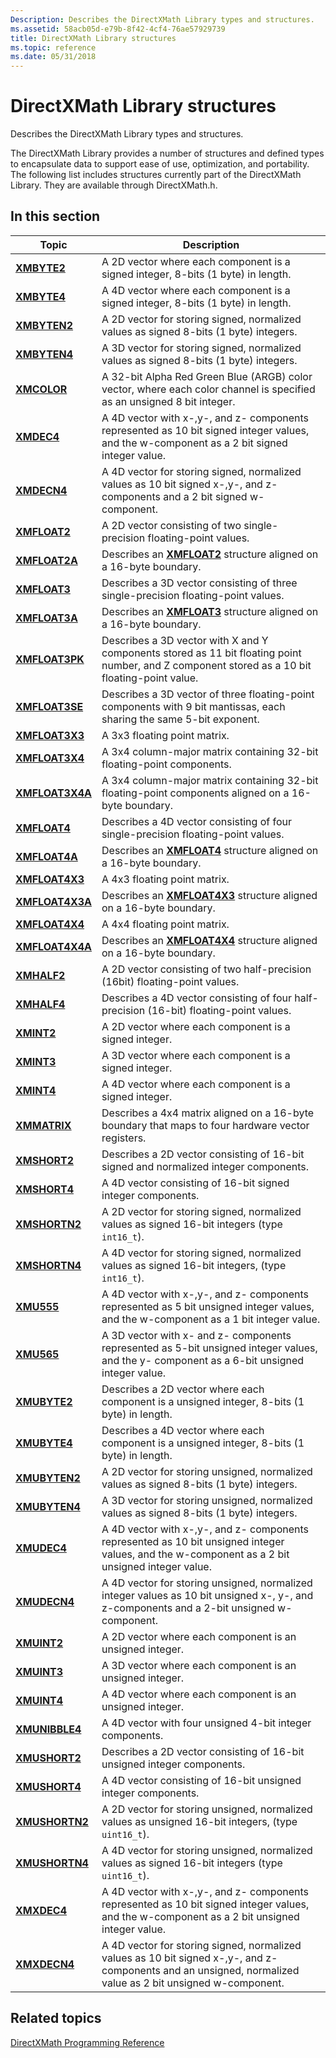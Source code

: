 ```yaml
---
Description: Describes the DirectXMath Library types and structures.
ms.assetid: 58acb05d-e79b-8f42-4cf4-76ae57929739
title: DirectXMath Library structures
ms.topic: reference
ms.date: 05/31/2018
---
```


# DirectXMath Library structures

Describes the DirectXMath Library types and structures.

The DirectXMath Library provides a number of structures and defined types to encapsulate data to support ease of use, optimization, and portability. The following list includes structures currently part of the DirectXMath Library. They are available through DirectXMath.h.

## In this section

| Topic | Description |
|-|-|
| [**XMBYTE2**](/windows/desktop/api/DirectXPackedVector/ns-directxpackedvector-xmbyte2) | A 2D vector where each component is a signed integer, 8-bits (1 byte) in length. |
| [**XMBYTE4**](/windows/win32/api/directxpackedvector/ns-directxpackedvector-xmbyte4) | A 4D vector where each component is a signed integer, 8-bits (1 byte) in length.  |
| [**XMBYTEN2**](/windows/desktop/api/DirectXPackedVector/ns-directxpackedvector-xmbyten2) | A 2D vector for storing signed, normalized values as signed 8-bits (1 byte) integers. |
| [**XMBYTEN4**](/windows/win32/api/directxpackedvector/ns-directxpackedvector-xmbyten4) | A 3D vector for storing signed, normalized values as signed 8-bits (1 byte) integers.  |
| [**XMCOLOR**](/windows/desktop/api/DirectXPackedVector/ns-directxpackedvector-xmcolor) | A 32-bit Alpha Red Green Blue (ARGB) color vector, where each color channel is specified as an unsigned 8 bit integer. |
| [**XMDEC4**](/windows/win32/api/directxpackedvector/ns-directxpackedvector-xmdec4) | A 4D vector with x-,y-, and z- components represented as 10 bit signed integer values, and the w-component as a 2 bit signed integer value.  |
| [**XMDECN4**](/windows/win32/api/directxpackedvector/ns-directxpackedvector-xmdecn4) | A 4D vector for storing signed, normalized values as 10 bit signed x-,y-, and z- components and a 2 bit signed w-component.  |
| [**XMFLOAT2**](/windows/win32/api/directxmath/ns-directxmath-xmfloat2) | A 2D vector consisting of two single-precision floating-point values. |
| [**XMFLOAT2A**](/previous-versions/windows/desktop/legacy/ee419469(v=vs.85)) | Describes an [**XMFLOAT2**](/windows/win32/api/directxmath/ns-directxmath-xmfloat2) structure aligned on a 16-byte boundary. |
| [**XMFLOAT3**](/windows/win32/api/directxmath/ns-directxmath-xmfloat3) | Describes a 3D vector consisting of three single-precision floating-point values. |
| [**XMFLOAT3A**](/windows/win32/api/directxmath/ns-directxmath-xmfloat3a) | Describes an [**XMFLOAT3**](/windows/win32/api/directxmath/ns-directxmath-xmfloat3) structure aligned on a 16-byte boundary. |
| [**XMFLOAT3PK**](/windows/win32/api/directxpackedvector/ns-directxpackedvector-xmfloat3pk) | Describes a 3D vector with X and Y components stored as 11 bit floating point number, and Z component stored as a 10 bit floating-point value.  |
| [**XMFLOAT3SE**](/windows/win32/api/directxpackedvector/ns-directxpackedvector-xmfloat3se) | Describes a 3D vector of three floating-point components with 9 bit mantissas, each sharing the same 5-bit exponent.  |
| [**XMFLOAT3X3**](/windows/win32/api/directxmath/ns-directxmath-xmfloat3x3) | A 3x3 floating point matrix. |
| [**XMFLOAT3X4**](/windows/win32/api/directxmath/ns-directxmath-xmfloat3x4) | A 3x4 column-major matrix containing 32-bit floating-point components. |
| [**XMFLOAT3X4A**](/windows/win32/api/directxmath/ns-directxmath-xmfloat3x4a) | A 3x4 column-major matrix containing 32-bit floating-point components aligned on a 16-byte boundary. |
| [**XMFLOAT4**](/windows/win32/api/directxmath/ns-directxmath-xmfloat4) | Describes a 4D vector consisting of four single-precision floating-point values.  |
| [**XMFLOAT4A**](/windows/win32/api/directxmath/ns-directxmath-xmfloat4a) | Describes an [**XMFLOAT4**](/windows/win32/api/directxmath/ns-directxmath-xmfloat4) structure aligned on a 16-byte boundary. |
| [**XMFLOAT4X3**](/windows/win32/api/directxmath/ns-directxmath-xmfloat4x3) | A 4x3 floating point matrix. |
| [**XMFLOAT4X3A**](/windows/win32/api/directxmath/ns-directxmath-xmfloat4x3a) | Describes an [**XMFLOAT4X3**](/windows/win32/api/directxmath/ns-directxmath-xmfloat4x3) structure aligned on a 16-byte boundary. |
| [**XMFLOAT4X4**](/windows/win32/api/directxmath/ns-directxmath-xmfloat4x4) | A 4x4 floating point matrix. |
| [**XMFLOAT4X4A**](/previous-versions/windows/desktop/legacy/ee419623(v=vs.85)) | Describes an [**XMFLOAT4X4**](/windows/win32/api/directxmath/ns-directxmath-xmfloat4x4) structure aligned on a 16-byte boundary. |
| [**XMHALF2**](/windows/desktop/api/DirectXPackedVector/ns-directxpackedvector-xmhalf2) | A 2D vector consisting of two half-precision (16bit) floating-point values.  |
| [**XMHALF4**](/windows/desktop/api/DirectXPackedVector/ns-directxpackedvector-xmhalf4) | Describes a 4D vector consisting of four half-precision (16-bit) floating-point values.  |
| [**XMINT2**](/windows/win32/api/directxmath/ns-directxmath-xmint2) | A 2D vector where each component is a signed integer. |
| [**XMINT3**](/windows/win32/api/directxmath/ns-directxmath-xmint3) | A 3D vector where each component is a signed integer. |
| [**XMINT4**](/windows/win32/api/directxmath/ns-directxmath-xmint4) | A 4D vector where each component is a signed integer. |
| [**XMMATRIX**](/windows/win32/api/directxmath/ns-directxmath-xmmatrix) | Describes a 4x4 matrix aligned on a 16-byte boundary that maps to four hardware vector registers. |
| [**XMSHORT2**](/windows/desktop/api/DirectXPackedVector/ns-directxpackedvector-xmshort2) | Describes a 2D vector consisting of 16-bit signed and normalized integer components.  |
| [**XMSHORT4**](/windows/desktop/api/DirectXPackedVector/ns-directxpackedvector-xmshort4) | A 4D vector consisting of 16-bit signed integer components.  |
| [**XMSHORTN2**](/windows/desktop/api/DirectXPackedVector/ns-directxpackedvector-xmshortn2) | A 2D vector for storing signed, normalized values as signed 16-bit integers (type `int16_t`).  |
| [**XMSHORTN4**](/windows/desktop/api/DirectXPackedVector/ns-directxpackedvector-xmshortn4) | A 4D vector for storing signed, normalized values as signed 16-bit integers, (type `int16_t`).  |
| [**XMU555**](/windows/win32/api/directxpackedvector/ns-directxpackedvector-xmu555) | A 4D vector with x-,y-, and z- components represented as 5 bit unsigned integer values, and the w-component as a 1 bit integer value.  |
| [**XMU565**](/windows/win32/api/directxpackedvector/ns-directxpackedvector-xmu565) | A 3D vector with x- and z- components represented as 5-bit unsigned integer values, and the y- component as a 6-bit unsigned integer value. |
| [**XMUBYTE2**](/windows/desktop/api/DirectXPackedVector/ns-directxpackedvector-xmubyte2) | Describes a 2D vector where each component is a unsigned integer, 8-bits (1 byte) in length. |
| [**XMUBYTE4**](/windows/win32/api/directxpackedvector/ns-directxpackedvector-xmubyte4) | Describes a 4D vector where each component is a unsigned integer, 8-bits (1 byte) in length.  |
| [**XMUBYTEN2**](/windows/desktop/api/DirectXPackedVector/ns-directxpackedvector-xmubyten2) | A 2D vector for storing unsigned, normalized values as signed 8-bits (1 byte) integers. |
| [**XMUBYTEN4**](/windows/win32/api/directxpackedvector/ns-directxpackedvector-xmubyten4) | A 3D vector for storing unsigned, normalized values as signed 8-bits (1 byte) integers.  |
| [**XMUDEC4**](/windows/win32/api/directxpackedvector/ns-directxpackedvector-xmudec4) | A 4D vector with x-,y-, and z- components represented as 10 bit unsigned integer values, and the w-component as a 2 bit unsigned integer value.  |
| [**XMUDECN4**](/windows/win32/api/directxpackedvector/ns-directxpackedvector-xmudecn4) | A 4D vector for storing unsigned, normalized integer values as 10 bit unsigned x-, y-, and z-components and a 2-bit unsigned w-component.  |
| [**XMUINT2**](/windows/win32/api/directxmath/ns-directxmath-xmuint2) | A 2D vector where each component is an unsigned integer. |
| [**XMUINT3**](/windows/win32/api/directxmath/ns-directxmath-xmuint3) | A 3D vector where each component is an unsigned integer. |
| [**XMUINT4**](/windows/win32/api/directxmath/ns-directxmath-xmuint4) | A 4D vector where each component is an unsigned integer. |
| [**XMUNIBBLE4**](/windows/win32/api/directxpackedvector/ns-directxpackedvector-xmunibble4) | A 4D vector with four unsigned 4-bit integer components.  |
| [**XMUSHORT2**](/windows/desktop/api/DirectXPackedVector/ns-directxpackedvector-xmushort2) | Describes a 2D vector consisting of 16-bit unsigned integer components.  |
| [**XMUSHORT4**](/windows/desktop/api/DirectXPackedVector/ns-directxpackedvector-xmushort4) | A 4D vector consisting of 16-bit unsigned integer components.  |
| [**XMUSHORTN2**](/windows/desktop/api/DirectXPackedVector/ns-directxpackedvector-xmushortn2) | A 2D vector for storing unsigned, normalized values as unsigned 16-bit integers, (type `uint16_t`).  |
| [**XMUSHORTN4**](/windows/desktop/api/DirectXPackedVector/ns-directxpackedvector-xmushortn4) | A 4D vector for storing unsigned, normalized values as signed 16-bit integers (type `uint16_t`).  |
| [**XMXDEC4**](/windows/win32/api/directxpackedvector/ns-directxpackedvector-xmxdec4) | A 4D vector with x-,y-, and z- components represented as 10 bit signed integer values, and the w-component as a 2 bit unsigned integer value.  |
| [**XMXDECN4**](/windows/win32/api/directxpackedvector/ns-directxpackedvector-xmxdecn4) | A 4D vector for storing signed, normalized values as 10 bit signed x-,y-, and z- components and an unsigned, normalized value as 2 bit unsigned w-component.  |

## Related topics

<dl> <dt>

[DirectXMath Programming Reference](ovw-xnamath-reference.md)
</dt> </dl>